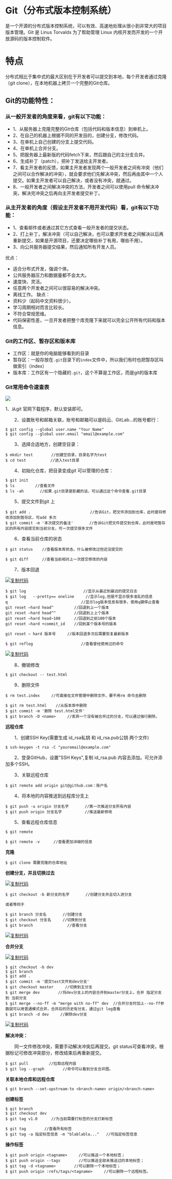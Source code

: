 # Git（分布式版本控制系统）

是一个开源的分布式版本控制系统，可以有效、高速地处理从很小到非常大的项目版本管理。Git 是 Linus Torvalds 为了帮助管理 Linux 内核开发而开发的一个开放源码的版本控制软件。

# 特点

分布式相比于集中式的最大区别在于开发者可以提交到本地，每个开发者通过克隆（git clone），在本地机器上拷贝一个完整的Git仓库。

## Git的功能特性：

### 从一般开发者的角度来看，git有以下功能：

- 1、从服务器上克隆完整的Git仓库（包括代码和版本信息）到单机上。
- 2、在自己的机器上根据不同的开发目的，创建分支，修改代码。
- 3、在单机上自己创建的分支上提交代码。
- 4、在单机上合并分支。
- 5、把服务器上最新版的代码fetch下来，然后跟自己的主分支合并。
- 6、生成补丁（patch），把补丁发送给主开发者。
- 7、看主开发者的反馈，如果主开发者发现两个一般开发者之间有冲突（他们之间可以合作解决的冲突），就会要求他们先解决冲突，然后再由其中一个人提交。如果主开发者可以自己解决，或者没有冲突，就通过。
- 8、一般开发者之间解决冲突的方法，开发者之间可以使用pull 命令解决冲突，解决完冲突之后再向主开发者提交补丁。

### 从主开发者的角度（假设主开发者不用开发代码）看，git有以下功能：

- 1、查看邮件或者通过其它方式查看一般开发者的提交状态。
- 2、打上补丁，解决冲突（可以自己解决，也可以要求开发者之间解决以后再重新提交，如果是开源项目，还要决定哪些补丁有用，哪些不用）。
- 3、向公共服务器提交结果，然后通知所有开发人员。

优点：

- 适合分布式开发，强调个体。
- 公共服务器压力和数据量都不会太大。
- 速度快、灵活。
- 任意两个开发者之间可以很容易的解决冲突。
- 离线工作。
   缺点：
- 资料少（起码中文资料很少）。
- 学习周期相对而言比较长。
- 不符合常规思维。
- 代码保密性差，一旦开发者把整个库克隆下来就可以完全公开所有代码和版本信息。



### Git的工作区、暂存区和版本库

* 工作区：就是你的电脑能够看到的目录
* 暂存区：一般存放在`.git`目录下的`index`文件中，所以我们有时也把暂存区叫做索引（index）
* 版本库：工作区有一个隐藏的`.git`，这个不算是工作区，而是git的版本库



### Git常用命令速查表

![](/Users/quinlan/Desktop/王培申的demo文件/git.png)

1、从git 官网下载程序，默认安装即可。

　　2、设置账号和邮箱关联，账号和邮箱可以是码云、GitLab...的账号都行：

```
$ git config --global user.name "Your Name"             
$ git config --global user.email "email@example.com"
```

　　3、选择合适地方，创建空目录：

```
$ mkdir test        //创建空目录，目录名字为test
$ cd test   　　　　 //进入test目录
```

　　4、初始化仓库，把目录变成git 可以管理的仓库：

```
$ git init
$ ls         //查看文件
$ ls -ah       //如果.git目录是影藏的话，可以通过这个命令查看.git目录
```

　　5、提交文件到git 上

```
$ git add .     　　　　　　　　　　　　 //告诉Git，把文件添加到仓库，此时是将修改添加到暂存区，可add 多次
$ git commit -m '本次提交的备注'       //告诉Git把文件提交到仓库，此时是吧暂存区的所有内容提交到当前分支，可一次提交很多文件
```

　　6、查看当前仓库的状态

```
$ git status    //查看版本库状态，什么被修改过但还没提交的

$ git diff      //查看当前相对上一次提交修改的内容
```

　　7、版本回退

[![复制代码](https://common.cnblogs.com/images/copycode.gif)](javascript:void(0);)

```
$ git log                         //显示从最近到最远的提交日志
$ git log   --pretty== oneline     //显示log,但是不显示很多凌乱的信息
q                                //显示log版本信息有很多，使用q键停止查看
git reset —hard head^         //回退到上一个版本
git reset —hard head^^        //回退到上上个版本
git reset —hard head~100      //回退到之前100个版本
git reset —hard +commit_id    //回到某个版本号的版本

git reset — hard 版本号     //版本回退多次后需要恢复最新版本

$ git reflog                     //查看曾经使用过的命令
```

[![复制代码](https://common.cnblogs.com/images/copycode.gif)](javascript:void(0);)

　　8、撤销修改

```
$ git checkout -- test.html
```

　　9、删除文件

```
$ rm test.index     //可直接在文件管理中删除文件，要不用rm 命令去删除

$ git rm test.html    //从版本库中删除
$ git commit -m '删除 test.html文件'
$ git branch -D <name>     //丢弃一个没有被合并过的分支，可以通过强行删除。
```

**远程仓库** 

　　1、创建SSH Key(需要生成 id_rsa私钥 和 id_rsa.pub公钥 两个文件)

```
$ ssh-keygen -t rsa -C "youremail@example.com"
```

　　2、登录GitHub，设置"SSH Keys",复制 id_rsa.pub 内容去添加。可允许添加多个SSH。

　　3、关联远程仓库

```
$ git remote add origin git@github.com：账户名
```

　　4、将本地的内容推送到远程库分支上

```
$ git push -u origin 分支名字       //第一次推送分支所有内容
$ git push origin 分支名字          //推送最新修改
```

　　5、查看远程仓库信息

```
$ git remote 

$ git remote -v      //查看更加详细的信息
```

**克隆**

```
$ git clone 需要克隆的仓库地址
```

**创建分支，并且切换过去**

[![复制代码](https://common.cnblogs.com/images/copycode.gif)](javascript:void(0);)

```
$ git checkout -b 新分支的名字       //创建分支并且切入进分支

或者等同于

$ git branch 分支名       //创建分支
$ git checkout 分支名     //切换到分支
$ git branch               //查看分支
```

[![复制代码](https://common.cnblogs.com/images/copycode.gif)](javascript:void(0);)

**合并分支**

[![复制代码](https://common.cnblogs.com/images/copycode.gif)](javascript:void(0);)

```
$ git checkout -b dev
$ git branch
$ git add .
$ git commit -m '提交test文件到dev分支'
$ git checkout master     //切换到主分支
$ git merge dev        //将dev分支上的内容合并到master分支上，合并 指定分支 到 当前分支
$ git merge --no-ff -m "merge with no-ff" dev  //合并分支时加上--no-ff参数就可以用普通模式合并，合并后的历史有分支，通过git log查看
$ git branch -d dev     //删除dev分支
```

[![复制代码](https://common.cnblogs.com/images/copycode.gif)](javascript:void(0);)

**解决冲突：**

　　同一文件修改冲突，需要手动解决冲突后再提交。git status可查看冲突，根据标记可修改冲突部分，修改结束后再重新提交。

```
$ git pull         //拉取远程内容
$ git log --graph        //命令可以看到分支合并图。
```

 **关联本地仓库和远程仓库**

```
$ git branch --set-upstream-to <branch-name> origin/<branch-name>
```

**创建标签**

```
$ git branch 
$ git checkout dev
$ git tag v1.0      //为当前需要打标签的分支打新标签

$ git tag        //查看所有标签
$ git tag -a 指定标签信息 -m "blablabla..."   //可指定标签信息 
```

**操作标签** 

```
$ git push origin <tagname>     //可以推送一个本地标签；
$ git push origin --tags        //可以推送全部未推送过的本地标签；
$ git tag -d <tagname>        //可以删除一个本地标签；
$ git push origin :refs/tags/<tagname>     //可以删除一个远程标签。
```